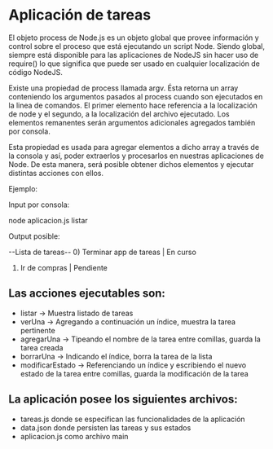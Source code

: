 # Aplicación de tareas

El objeto process de Node.js es un objeto global que provee información y control sobre el proceso que está ejecutando un script Node.
Siendo global, siempre está disponible para las aplicaciones de NodeJS sin hacer uso de require() lo que significa que puede ser usado en cualquier localización de código NodeJS.

Existe una propiedad de process llamada argv. Ésta retorna un array conteniendo los argumentos pasados al process cuando son ejecutados en la linea de comandos.
El primer elemento hace referencia a la localización de node y el segundo, a la localización del archivo ejecutado. Los elementos remanentes serán argumentos adicionales agregados también por consola.

Esta propiedad es usada para agregar elementos a dicho array a través de la consola y así, poder extraerlos y procesarlos en nuestras aplicaciones de Node. De esta manera, será posible obtener dichos elementos y ejecutar distintas acciones con ellos.

Ejemplo: 

Input por consola:

node aplicacion.js listar

Output posible:

--Lista de tareas--
0) Terminar app de tareas | En curso
1) Ir de compras | Pendiente

## Las acciones ejecutables son:
 * listar -> Muestra listado de tareas
 * verUna -> Agregando a continuación un índice, muestra la tarea pertinente
 * agregarUna -> Tipeando el nombre de la tarea entre comillas, guarda la tarea creada
 * borrarUna -> Indicando el índice, borra la tarea de la lista
 * modificarEstado -> Referenciando un índice y escribiendo el nuevo estado de la tarea entre comillas, guarda la modificación de la tarea

 ## La aplicación posee los siguientes archivos:
 - tareas.js donde se especifican las funcionalidades de la aplicación
 - data.json donde persisten las tareas y sus estados
 - aplicacion.js como archivo main






